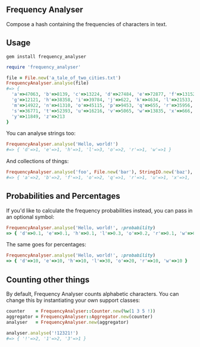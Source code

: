 ## Frequency Analyser

Compose a hash containing the frequencies of characters in text.

## Usage

```
gem install frequency_analyser
```

```ruby
require 'frequency_analyser'

file = File.new('a_tale_of_two_cities.txt')
FrequencyAnalyser.analyse(file)
#=> {
  'a'=>47063, 'b'=>8139, 'c'=>13224, 'd'=>27484, 'e'=>72877, 'f'=>13152,
  'g'=>12121, 'h'=>38358, 'i'=>39784, 'j'=>622, 'k'=>4634, 'l'=>21533,
  'm'=>14922, 'n'=>41310, 'o'=>45115, 'p'=>9453, 'q'=>655, 'r'=>35956,
  's'=>36771, 't'=>52393, 'u'=>16216, 'v'=>5065, 'w'=>13835, 'x'=>666,
  'y'=>11849, 'z'=>213
}
```

You can analyse strings too:

```ruby
FrequencyAnalyser.analyse('Hello, world!')
#=> { 'd'=>1, 'e'=>1, 'h'=>1, 'l'=>3, 'o'=>2, 'r'=>1, 'w'=>1 }
```

And collections of things:

```ruby
FrequencyAnalyser.analyse('foo', File.new('bar'), StringIO.new('baz'), ['q', 'u', 'x'])
#=> { 'a'=>2, 'b'=>2, 'f'=>1, 'o'=>2, 'q'=>1, 'r'=>1, 'u'=>1, 'x'=>1, 'z'=>1 }
```

## Probabilities and Percentages

If you'd like to calculate the frequency probabilities instead, you can pass in an optional symbol:

```ruby
FrequencyAnalyser.analyse('Hello, world!', :probability)
=> { 'd'=>0.1, 'e'=>0.1, 'h'=>0.1, 'l'=>0.3, 'o'=>0.2, 'r'=>0.1, 'w'=>0.1 }
```

The same goes for percentages:

```ruby
FrequencyAnalyser.analyse('Hello, world!', :probability)
=> { 'd'=>10, 'e'=>10, 'h'=>10, 'l'=>30, 'o'=>20, 'r'=>10, 'w'=>10 }
```

## Counting other things

By default, Frequency Analyser counts alphabetic characters. You can
change this by instantiating your own support classes:

```ruby
counter    = FrequencyAnalyser::Counter.new(%w(1 3 5 !))
aggregator = FrequencyAnalyser::Aggregator.new(counter)
analyser   = FrequencyAnalyser.new(aggregator)

analyser.analyse('!12321!')
#=> { '!'=>2, '1'=>2, '3'=>1 }
```
